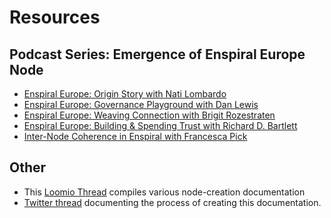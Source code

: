 # Resources

## Podcast Series: Emergence of Enspiral Europe Node

-   [Enspiral Europe: Origin Story with Nati Lombardo](https://youtu.be/wd1VHFCl03w)   
-   [Enspiral Europe: Governance Playground with Dan Lewis](https://youtu.be/_nSH7qoNYw0)
-   [Enspiral Europe: Weaving Connection with Brigit Rozestraten](https://youtu.be/Jy0OE0kR978)
-   [Enspiral Europe: Building & Spending Trust with Richard D. Bartlett](https://youtu.be/PGuEZ-PDsdg)
-   [Inter-Node Coherence in Enspiral with Francesca Pick](https://youtu.be/TS24QCP6tmM)

## Other

- This [Loomio Thread](https://www.loomio.com/d/gvzftJID/node-creation-enspiral-europe/1) compiles various node-creation documentation
- [Twitter thread](https://twitter.com/michalkorzonek/status/1599750154596540417?s=20) documenting the process of creating this documentation.